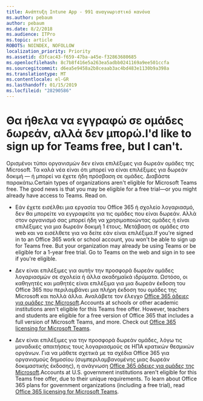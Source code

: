 ```yaml
---
title: Ανάπτυξη Intune App - 991 αναγνωριστικό κανόνα
ms.author: pebaum
author: pebaum
ms.date: 8/2/2018
ms.audience: ITPro
ms.topic: article
ROBOTS: NOINDEX, NOFOLLOW
localization_priority: Priority
ms.assetid: d3fcac43-f659-47ba-a45e-f32863680685
ms.openlocfilehash: 8c7b8f416e5a263ea5adbb0241169a9ee501ccfa
ms.sourcegitcommit: d6ea5e9458a2b8ceaab3ac4bd483e1130b9a398a
ms.translationtype: MT
ms.contentlocale: el-GR
ms.lasthandoff: 01/15/2019
ms.locfileid: "28290586"
---
```

# <a name="id-like-to-sign-up-for-teams-free-but-i-cant"></a><span data-ttu-id="f4f33-102">Θα ήθελα να εγγραφώ σε ομάδες δωρεάν, αλλά δεν μπορώ.</span><span class="sxs-lookup"><span data-stu-id="f4f33-102">I'd like to sign up for Teams free, but I can't.</span></span>

<span data-ttu-id="f4f33-p101">Ορισμένοι τύποι οργανισμών δεν είναι επιλέξιμες για δωρεάν ομάδες της Microsoft. Τα καλά νέα είναι ότι μπορεί να είναι επιλέξιμες για δωρεάν δοκιμή — ή μπορεί να έχετε ήδη πρόσβαση σε ομάδες. Διαβάστε παρακάτω.</span><span class="sxs-lookup"><span data-stu-id="f4f33-p101">Certain types of organizations aren't eligible for Microsoft Teams free. The good news is that you may be eligible for a free trial—or you might already have access to Teams. Read on.</span></span>
  
- <span data-ttu-id="f4f33-p102">Εάν έχετε εισέλθει μια εργασία του Office 365 ή σχολείο λογαριασμό, δεν θα μπορείτε να εγγραφείτε για τις ομάδες που είναι δωρεάν. Αλλά στον οργανισμό σας μπορεί ήδη να χρησιμοποιώντας ομάδες ή είναι επιλέξιμες για μια δωρεάν δοκιμή 1 έτους. Μετάβαση σε ομάδες στο web και να εισέλθετε για να δείτε εάν είναι επιλέξιμα.</span><span class="sxs-lookup"><span data-stu-id="f4f33-p102">If you're signed in to an Office 365 work or school account, you won't be able to sign up for Teams free. But your organization may already be using Teams or be eligible for a 1-year free trial. Go to Teams on the web and sign in to see if you're eligible.</span></span>
    
- <span data-ttu-id="f4f33-p103">Δεν είναι επιλέξιμες για αυτήν την προσφορά δωρεάν ομάδες λογαριασμών σε σχολεία ή άλλα ακαδημαϊκά ιδρύματα. Ωστόσο, οι καθηγητές και μαθητές είναι επιλέξιμα για μια δωρεάν έκδοση του Office 365 που περιλαμβάνει μια πλήρη έκδοση του ομάδες της Microsoft και πολλά άλλα. Αναλάβετε τον έλεγχο [Office 365 άδειες για ομάδες της Microsoft](https://docs.microsoft.com/microsoftteams/office-365-licensing).</span><span class="sxs-lookup"><span data-stu-id="f4f33-p103">Accounts at schools or other academic institutions aren't eligible for this Teams free offer. However, teachers and students are eligible for a free version of Office 365 that includes a full version of Microsoft Teams, and more. Check out [Office 365 licensing for Microsoft Teams](https://docs.microsoft.com/microsoftteams/office-365-licensing).</span></span>
    
- <span data-ttu-id="f4f33-p104">Δεν είναι επιλέξιμες για την προσφορά δωρεάν ομάδες, λόγω τις μοναδικές απαιτήσεις τους λογαριασμούς σε ΗΠΑ κρατικών θεσμικών οργάνων. Για να μάθετε σχετικά με τα σχέδια Office 365 για οργανισμούς δημοσίου (συμπεριλαμβανομένης μιας δωρεάν δοκιμαστικής έκδοσης), η ανάγνωση [Office 365 άδειες για ομάδες της Microsoft](https://docs.microsoft.com/microsoftteams/office-365-licensing).</span><span class="sxs-lookup"><span data-stu-id="f4f33-p104">Accounts at U.S. government institutions aren't eligible for this Teams free offer, due to their unique requirements. To learn about Office 365 plans for government organizations (including a free trial), read [Office 365 licensing for Microsoft Teams](https://docs.microsoft.com/microsoftteams/office-365-licensing).</span></span>
    

